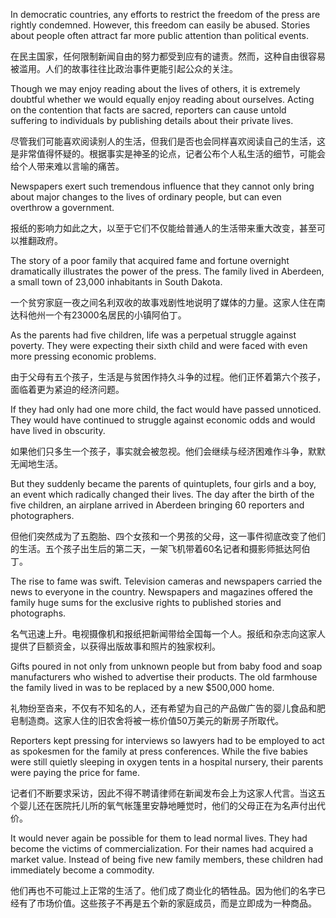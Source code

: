 <p>In democratic countries, any efforts to restrict the freedom of the press are rightly condemned. However, this freedom can easily be abused. Stories about people often attract far more public attention than political events.</p>
<p>在民主国家，任何限制新闻自由的努力都受到应有的谴责。然而，这种自由很容易被滥用。人们的故事往往比政治事件更能引起公众的关注。</p>
<p>Though we may enjoy reading about the lives of others, it is extremely doubtful whether we would equally enjoy reading about ourselves. Acting on the contention that facts are sacred, reporters can cause untold suffering to individuals by publishing details about their private lives.</p>
<p>尽管我们可能喜欢阅读别人的生活，但我们是否也会同样喜欢阅读自己的生活，这是非常值得怀疑的。根据事实是神圣的论点，记者公布个人私生活的细节，可能会给个人带来难以言喻的痛苦。</p>
<p>Newspapers exert such tremendous influence that they cannot only bring about major changes to the lives of ordinary people, but can even overthrow a government.</p>
<p>报纸的影响力如此之大，以至于它们不仅能给普通人的生活带来重大改变，甚至可以推翻政府。</p>
<p>The story of a poor family that acquired fame and fortune overnight dramatically illustrates the power of the press. The family lived in Aberdeen, a small town of 23,000 inhabitants in South Dakota.</p>
<p>一个贫穷家庭一夜之间名利双收的故事戏剧性地说明了媒体的力量。这家人住在南达科他州一个有23000名居民的小镇阿伯丁。</p>
<p>As the parents had five children, life was a perpetual struggle against poverty. They were expecting their sixth child and were faced with even more pressing economic problems.</p>
<p>由于父母有五个孩子，生活是与贫困作持久斗争的过程。他们正怀着第六个孩子，面临着更为紧迫的经济问题。</p>
<p>If they had only had one more child, the fact would have passed unnoticed. They would have continued to struggle against economic odds and would have lived in obscurity.</p>
<p>如果他们只多生一个孩子，事实就会被忽视。他们会继续与经济困难作斗争，默默无闻地生活。</p>
<p>But they suddenly became the parents of quintuplets, four girls and a boy, an event which radically changed their lives. The day after the birth of the five children, an airplane arrived in Aberdeen bringing 60 reporters and photographers.</p>
<p>但他们突然成为了五胞胎、四个女孩和一个男孩的父母，这一事件彻底改变了他们的生活。五个孩子出生后的第二天，一架飞机带着60名记者和摄影师抵达阿伯丁。</p>
<p>The rise to fame was swift. Television cameras and newspapers carried the news to everyone in the country. Newspapers and magazines offered the family huge sums for the exclusive rights to published stories and photographs.</p>
<p>名气迅速上升。电视摄像机和报纸把新闻带给全国每一个人。报纸和杂志向这家人提供了巨额资金，以获得出版故事和照片的独家权利。</p>
<p>Gifts poured in not only from unknown people but from baby food and soap manufacturers who wished to advertise their products. The old farmhouse the family lived in was to be replaced by a new $500,000 home.</p>
<p>礼物纷至沓来，不仅有不知名的人，还有希望为自己的产品做广告的婴儿食品和肥皂制造商。这家人住的旧农舍将被一栋价值50万美元的新房子所取代。</p>
<p>Reporters kept pressing for interviews so lawyers had to be employed to act as spokesmen for the family at press conferences. While the five babies were still quietly sleeping in oxygen tents in a hospital nursery, their parents were paying the price for fame.</p>
<p>记者们不断要求采访，因此不得不聘请律师在新闻发布会上为这家人代言。当这五个婴儿还在医院托儿所的氧气帐篷里安静地睡觉时，他们的父母正在为名声付出代价。</p>
<p>It would never again be possible for them to lead normal lives. They had become the victims of commercialization. For their names had acquired a market value. Instead of being five new family members, these children had immediately become a commodity.</p>
<p>他们再也不可能过上正常的生活了。他们成了商业化的牺牲品。因为他们的名字已经有了市场价值。这些孩子不再是五个新的家庭成员，而是立即成为一种商品。</p>
